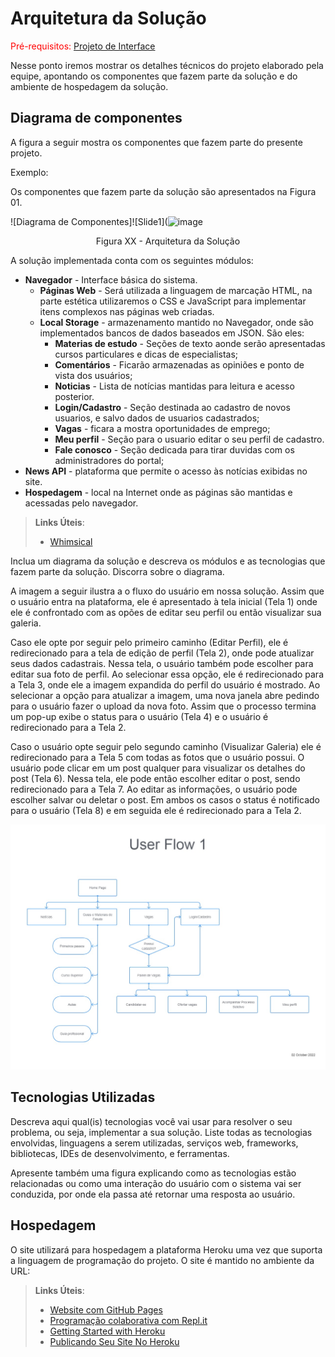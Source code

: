 # Arquitetura da Solução

<span style="color:red">Pré-requisitos: <a href="3-Projeto de Interface.md"> Projeto de Interface</a></span>

Nesse ponto iremos mostrar os detalhes técnicos do projeto elaborado pela equipe, apontando os componentes que fazem parte da solução e do ambiente de hospedagem da solução.

## Diagrama de componentes

A figura a seguir mostra os componentes que fazem parte do presente projeto.

Exemplo: 

Os componentes que fazem parte da solução são apresentados na Figura 01.


![Diagrama de Componentes]![Slide1](![image](https://user-images.githubusercontent.com/114544326/193951021-e95bd818-6ecc-42e7-955b-c02820279949.png)

<center>Figura XX - Arquitetura da Solução</center>

A solução implementada conta com os seguintes módulos:
- **Navegador** - Interface básica do sistema.  
  - **Páginas Web** - Será utilizada a linguagem de marcação HTML, na parte estética utilizaremos o CSS e JavaScript para implementar itens complexos nas páginas web criadas.
   - **Local Storage** - armazenamento mantido no Navegador, onde são implementados bancos de dados baseados em JSON. São eles: 
     - **Materias de estudo** - Seções de texto aonde serão apresentadas cursos particulares e dicas  de  especialistas;
     - **Comentários** - Ficarão armazenadas as opiniões e ponto de vista dos usuários;
     - **Noticias** - Lista de notícias mantidas para leitura e acesso posterior.
     - **Login/Cadastro** - Seção destinada ao cadastro de novos usuarios, e salvo dados de usuarios cadastrados;
     - **Vagas** - ficara a mostra oportunidades de emprego;
     - **Meu perfil** - Seção para o usuario editar o seu perfil de cadastro.
     - **Fale conosco** - Seção dedicada para tirar duvidas com os administradores do portal;
 - **News API** - plataforma que permite o acesso às notícias exibidas no site.
 - **Hospedagem** - local na Internet onde as páginas são mantidas e acessadas pelo navegador. 

> **Links Úteis**:
>
> - [Whimsical](https://whimsical.com/)

Inclua um diagrama da solução e descreva os módulos e as tecnologias que fazem parte da solução. Discorra sobre o diagrama.

A imagem a seguir ilustra a o fluxo do usuário em nossa solução. Assim
que o usuário entra na plataforma, ele é apresentado à tela inicial
(Tela 1) onde ele é confrontado com as opões de editar seu perfil ou
então visualizar sua galeria.

Caso ele opte por seguir pelo primeiro caminho (Editar Perfil), ele é
redirecionado para a tela de edição de perfil (Tela 2), onde pode
atualizar seus dados cadastrais. Nessa tela, o usuário também pode
escolher para editar sua foto de perfil. Ao selecionar essa opção, ele é
redirecionado para a Tela 3, onde ele a imagem expandida do perfil do
usuário é mostrado. Ao selecionar a opção para atualizar a imagem, uma
nova janela abre pedindo para o usuário fazer o upload da nova foto.
Assim que o processo termina um pop-up exibe o status para o usuário
(Tela 4) e o usuário é redirecionado para a Tela 2.

Caso o usuário opte seguir pelo segundo caminho (Visualizar Galeria) ele
é redirecionado para a Tela 5 com todas as fotos que o usuário possui. O
usuário pode clicar em um post qualquer para visualizar os detalhes do
post (Tela 6). Nessa tela, ele pode então escolher editar o post, sendo
redirecionado para a Tela 7. Ao editar as informações, o usuário pode
escolher salvar ou deletar o post. Em ambos os casos o status é
notificado para o usuário (Tela 8) e em seguida ele é redirecionado
para a Tela 2.

![Exemplo de UserFlow](img/userflow.jpg)


## Tecnologias Utilizadas

Descreva aqui qual(is) tecnologias você vai usar para resolver o seu problema, ou seja, implementar a sua solução. Liste todas as tecnologias envolvidas, linguagens a serem utilizadas, serviços web, frameworks, bibliotecas, IDEs de desenvolvimento, e ferramentas.

Apresente também uma figura explicando como as tecnologias estão relacionadas ou como uma interação do usuário com o sistema vai ser conduzida, por onde ela passa até retornar uma resposta ao usuário.


## Hospedagem

O site utilizará para hospedagem a plataforma Heroku uma vez que suporta a linguagem de programação do projeto. O site é mantido no ambiente da URL: 

> **Links Úteis**:
>
> - [Website com GitHub Pages](https://pages.github.com/)
> - [Programação colaborativa com Repl.it](https://repl.it/)
> - [Getting Started with Heroku](https://devcenter.heroku.com/start)
> - [Publicando Seu Site No Heroku](http://pythonclub.com.br/publicando-seu-hello-world-no-heroku.html)
